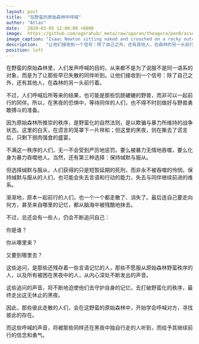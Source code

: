 ```yaml
---
layout: post
title:  "在野蛮的原始森林中呼喊"
author: "Atlas"
date:   2020-03-05 12:00:00 +0800
image:  https://github.com/agorahub/_meta/raw/agoran/theagora/pen0/assets/images/a1/0x02_a1_l-20200305.jpg
image_caption: "Isaac Newton sitting naked and crouched on a rocky outcropping, at the bottom of the sea."
description:   "让他们接收到一个信号：除了自己之外，还有其他人，在森林的另一头前行着。"
position: left
---
```


在野蛮的原始森林里，人们发声呼喊的目的，从来都不是为了说服不是同一语系的对象，而是为了让那些早已失散的同伴听到。让他们接收到一个信号：除了自己之外，还有其他人，在森林的另一头前行着。

<!--more-->

不过，人们呼喊后所等来的结果，也可能是那些饥肠辘辘的野兽，而非可以一起前行的同伴。所以，在黑夜的恐惧中，等待同伴的人们，也不得不时刻做好与野兽勇敢搏斗的准备。

因为原始森林所推崇的秩序，是野蛮化的自然法则，是以欺骗与暴力所维持的战争状态。这里的白天，在谎言的笼罩下一片祥和；但这里的黑夜，则在撕去了谎言后，只剩下弱肉强食的盛宴。

不满这一秩序的人们，无一不会受到严厉地惩罚。要么被暴力无情地吞噬，要么化身为暴力吞噬他人。当然，还有第三种选择：保持缄默与服从。

但选择缄默与服从，人们获得的只是短暂延期的死刑，而非永不被吞噬的怜悯。保持缄默与服从的人们，也可能会失去言语和行动的能力，失去与同伴继续前进的维系。

渐渐地，原本一起前行的人们，也一个一个都走散了、消失了。最后连自己要走向何方，甚至来自哪里的记忆，都从脑海中被残酷地抹去。

不过，总还会有一些人，仍会不断追问自己：

你是谁？

你从哪里来？

又要到哪里去？

这些追问，是那些还残存着一些言语记忆的人，那些不愿服从原始森林野蛮秩序的人，以及所有被困在黑夜中的人，从内心深处不断发出的声音。

这些追问的声音，将不断地迫使他们去守护自身的记忆，去打破野蛮化的秩序，最终走出这无休止的黑夜。

因此，那些彼此走散的人们，会在这野蛮的原始森林中，开始学会呼喊对方，寻找彼此的存在。

而这些呼喊的声音，将被那些同样还在黑夜中独自行走的人听到，而给予其继续前行的信念和勇气。
